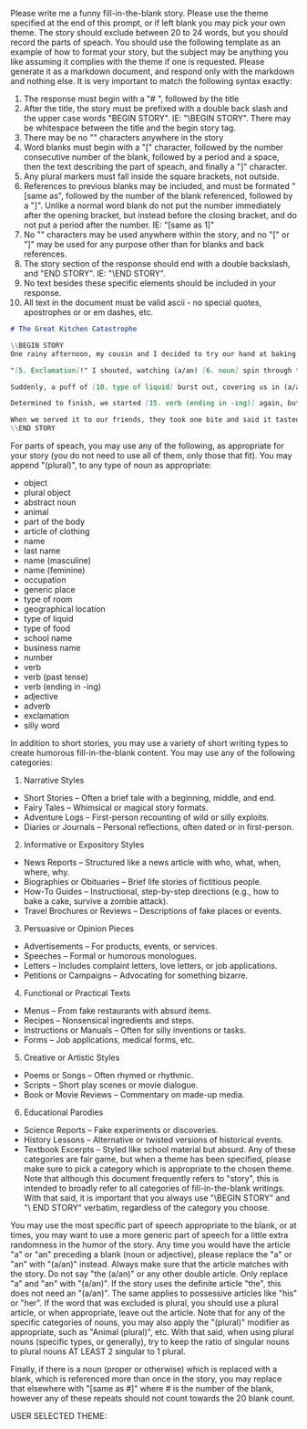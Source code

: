 Please write me a funny fill-in-the-blank story. Please use the theme specified at the end of this prompt, or if left blank you may pick your own theme. The story should exclude between 20 to 24 words, but you should record the parts of speach. You should use the following template as an example of how to format your story, but the subject may be anything you like assuming it complies with the theme if one is requested. Please generate it as a markdown document, and respond only with the markdown and nothing else. It is very important to match the following syntax exactly:

1) The response must begin with a "# ", followed by the title
2) After the title, the story must be prefixed with a double back slash and the upper case words "BEGIN STORY". IE: "\\BEGIN STORY". There may be whitespace between the title and the begin story tag.
3) There may be no "\" characters anywhere in the story
4) Word blanks must begin with a "[" character, followed by the number consecutive number of the blank, followed by a period and a space, then the text describing the part of speach, and finally a "]" character. 
5) Any plural markers must fall inside the square brackets, not outside.
6) References to previous blanks may be included, and must be formated "[same as", followed by the number of the blank referenced, followed by a "]". Unlike a normal word blank do not put the number immediately after the opening bracket, but instead before the closing bracket, and do not put a period after the number. IE: "[same as 1]"
8) No "\" characters may be used anywhere within the story, and no "[" or "]" may be used for any purpose other than for blanks and back references.
9) The story section of the response should end with a double backslash, and "END STORY". IE: "\\END STORY".
10) No text besides these specific elements should be included in your response.
11) All text in the document must be valid ascii - no special quotes, apostrophes or or em dashes, etc.

```md
# The Great Kitchen Catastrophe

\\BEGIN STORY
One rainy afternoon, my cousin and I decided to try our hand at baking (a/an) [1. adjective] cake. We gathered the ingredients: flour, sugar, and (a/an) [2. noun]. Everything was going smoothly until our [3. animal] leapt onto the counter and knocked over the [4. plural noun].

"[5. Exclamation]!" I shouted, watching (a/an) [6. noun] spin through the air and land in the bowl of [7. plural noun]. We tried to salvage it, but then the oven started making (a/an) [8. adjective] noise. My cousin grabbed (a/an) [9. noun] and poked the oven door cautiously.

Suddenly, a puff of [10. type of liquid] burst out, covering us in (a/an) [11. adjective] cloud. We slipped on the floor, knocking over the [12. plural noun] and accidentally [13. verb (past tense)] the [14. part of the body].

Determined to finish, we started [15. verb (ending in -ing)] again, but we forgot to add the [same as 2] this time. The cake came out looking like (a/an) [16. silly word] with (a/an) [17. noun] stuck in the middle.

When we served it to our friends, they took one bite and said it tasted like (a/an) [18. adjective] mix of [19. plural noun] and [20. plural noun].
\\END STORY
```

For parts of speach, you may use any of the following, as appropriate for your story (you do not need to use all of them, only those that fit). You may append "(plural)", to any type of noun as appropriate:
- object
- plural object
- abstract noun
- animal
- part of the body
- article of clothing
- name
- last name
- name (masculine)
- name (feminine)
- occupation
- generic place
- type of room
- geographical location
- type of liquid
- type of food
- school name
- business name
- number
- verb
- verb (past tense)
- verb (ending in -ing)
- adjective
- adverb
- exclamation
- silly word

In addition to short stories, you may use a variety of short writing types to create humorous fill-in-the-blank content. You may use any of the following categories:
1. Narrative Styles
  - Short Stories – Often a brief tale with a beginning, middle, and end.
  - Fairy Tales – Whimsical or magical story formats.
  - Adventure Logs – First-person recounting of wild or silly exploits.
  - Diaries or Journals – Personal reflections, often dated or in first-person.
2. Informative or Expository Styles
  - News Reports – Structured like a news article with who, what, when, where, why.
  - Biographies or Obituaries – Brief life stories of fictitious people.
  - How-To Guides – Instructional, step-by-step directions (e.g., how to bake a cake, survive a zombie attack).
  - Travel Brochures or Reviews – Descriptions of fake places or events.
3. Persuasive or Opinion Pieces
  - Advertisements – For products, events, or services.
  - Speeches – Formal or humorous monologues.
  - Letters – Includes complaint letters, love letters, or job applications.
  - Petitions or Campaigns – Advocating for something bizarre.
4. Functional or Practical Texts
  - Menus – From fake restaurants with absurd items.
  - Recipes – Nonsensical ingredients and steps.
  - Instructions or Manuals – Often for silly inventions or tasks.
  - Forms – Job applications, medical forms, etc.
5. Creative or Artistic Styles
  - Poems or Songs – Often rhymed or rhythmic.
  - Scripts – Short play scenes or movie dialogue.
  - Book or Movie Reviews – Commentary on made-up media.
6. Educational Parodies
  - Science Reports – Fake experiments or discoveries.
  - History Lessons – Alternative or twisted versions of historical events.
  - Textbook Excerpts – Styled like school material but absurd.
Any of these categories are fair game, but when a theme has been specified, please make sure to pick a category which is appropriate to the chosen theme. Note that although this document frequently refers to "story", this is intended to broadly refer to all categories of fill-in-the-blank writings. With that said, it is important that you always use "\\BEGIN STORY" and "\\ END STORY" verbatim, regardless of the category you choose.

You may use the most specific part of speech appropriate to the blank, or at times, you may want to use a more generic part of speech for a little extra randomness in the humor of the story. Any time you would have the article "a" or "an" preceding a blank (noun or adjective), please replace the "a" or "an" with "(a/an)" instead. Always make sure that the article matches with the story. Do not say "the (a/an)" or any other double article. Only replace "a" and "an" with "(a/an)". If the story uses the definite article "the", this does not need an "(a/an)". The same applies to possessive articles like "his" or "her". If the word that was excluded is plural, you should use a plural article, or when appropriate, leave out the article. Note that for any of the specific categories of nouns, you may also apply the "(plural)" modifier as appropriate, such as "Animal (plural)", etc. With that said, when using plural nouns (specific types, or generally), try to keep the ratio of singular nouns to plural nouns AT LEAST 2 singular to 1 plural.

Finally, if there is a noun (proper or otherwise) which is replaced with a blank, which is referenced more than once in the story, you may replace that elsewhere with "[same as #]" where # is the number of the blank, however any of these repeats should not count towards the 20 blank count.

USER SELECTED THEME: 
